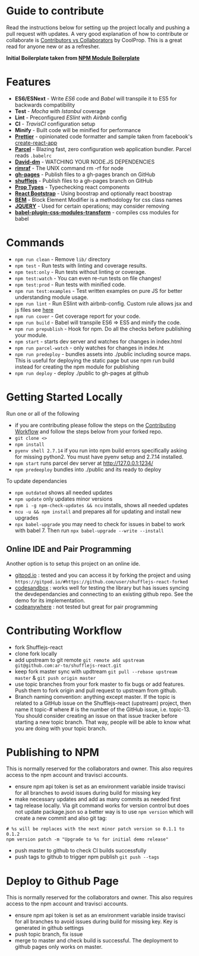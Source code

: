 
# Guide to contribute

Read the instructions below for setting up the project locally and pushing a pull request with updates. A very good explanation of how to contribute or collaborate is [Contributors vs Collaborators](https://github.com/CoolProp/CoolProp/wiki/Contributors-vs-Collaborators) by CoolProp. This is a great read for anyone new or as a refresher. 

**Initial Boilerplate taken from [NPM Module Boilerplate](https://github.com/flexdinesh/npm-module-boilerplate)**

# Features

* **ES6/ESNext** - Write _ES6_ code and _Babel_ will transpile it to ES5 for backwards compatibility
* **Test** - _Mocha_ with _Istanbul_ coverage
* **Lint** - Preconfigured _ESlint_ with _Airbnb_ config
* **CI** - _TravisCI_ configuration setup
* **Minify** - Built code will be minified for performance
* **[Prettier](https://prettier.io)** - opinionated code formatter and sample taken from facebook's [create-react-app](https://github.com/facebook/create-react-app/blob/master/.prettierrc)
* **[Parcel](https://parceljs.org/getting_started.html)** - Blazing fast, zero configuration web application bundler. Parcel reads `.babelrc`
* **[David-dm](https://david-dm.org/?success)** - WATCHING YOUR NODE.JS DEPENDENCIES
* **[rimraf](https://www.npmjs.com/package/rimraf)** - The UNIX command rm -rf for node
* **[gh-pages](https://www.npmjs.com/package/gh-pages)** - Publish files to a gh-pages branch on GitHub
* **[shufflejs](https://www.npmjs.com/package/shufflejs)** - Publish files to a gh-pages branch on GitHub
* **[Prop Types](https://reactjs.org/docs/typechecking-with-proptypes.html)** - Typechecking react components
* **[React Bootstrap](https://react-bootstrap.github.io/getting-started/introduction)** - Using boostrap and optionally react boostrap
* **[BEM](http://getbem.com/introduction/)** - Block Element Modifier is a methodology for css class names
* **[JQUERY](https://jquery.com/download/)** - Used for certain operations; may consider removing
* **[babel-plugin-css-modules-transform](https://www.npmjs.com/package/babel-plugin-css-modules-transform)** - compiles css modules for babel

# Commands
- `npm run clean` - Remove `lib/` directory
- `npm test` - Run tests with linting and coverage results.
- `npm test:only` - Run tests without linting or coverage.
- `npm test:watch` - You can even re-run tests on file changes!
- `npm test:prod` - Run tests with minified code.
- `npm run test:examples` - Test written examples on pure JS for better understanding module usage.
- `npm run lint` - Run ESlint with airbnb-config. Custom rule allows jsx and js files see [here](https://github.com/yannickcr/eslint-plugin-react/blob/master/docs/rules/jsx-filename-extension.md)
- `npm run cover` - Get coverage report for your code.
- `npm run build` - Babel will transpile ES6 => ES5 and minify the code.
- `npm run prepublish` - Hook for npm. Do all the checks before publishing your module.
- `npm start` - starts dev server and watches for changes in index.html
- `npm run parcel-watch` - only watches for changes in index.ht
- `npm run predeploy` - bundles assets into ./public including source maps. This is useful for deploying the static page but use npm run build instead for creating the npm module for publishing
- `npm run deploy` - deploy ./public to gh-pages at github


# Getting Started Locally

Run one or all of the following

- if you are contributing please follow the steps on the [Contributing Workflow](#Contributing-Workflow) and follow the steps below from your forked repo.
- `git clone <>`
- `npm install`
- `pyenv shell 2.7.14` if you run into npm build errors specifically asking for missing python2. You must have pyenv setup and 2.7.14 installed.
- `npm start` runs parcel dev server at http://127.0.0.1:1234/
- `npm predeeploy` bundles into ./public and its ready to deploy

To update dependancies
- `npm outdated` shows all needed updates
- `npm update` only updates minor versions
- `npm i -g npm-check-updates && ncu` installs, shows all needed updates
- `ncu -u && npm install` and prepares all for updating and install new upgrades
- `npx babel-upgrade` you may need to check for issues in babel to work with babel 7. Then run `npx babel-upgrade --write --install`

## Online IDE and Pair Programming
Another option is to setup this project on an online ide. 
- [gitpod.io](gitpod.io) : tested and you can access it by forking the project and using `https://gitpod.io/#https://github.com/user/shufflejs-react-forked`
- [codesandbox](https://codesandbox.io/) : works well for testing the library but has issues syncing the devdependancies and connecting to an existing github repo. See the demo for its implementation.
- [codeanywhere](https://codeanywhere.com/) : not tested but great for pair programming

# Contributing Workflow

- fork Shufflejs-react
- clone fork locally
- add upstream to git remote `git remote add upstream git@github.com:ar-to/shufflejs-react.git`
- keep fork master sync with updtream `git pull --rebase upstream master` & `git push origin master`
- use topic branches from your fork master to fix bugs or add features. Push them to fork origin and pull request to upstream from github.
- Branch naming convention: anything except master. If the topic is related to a GitHub issue on the Shufflejs-react (upstream) project, then name it topic-# where # is the number of the GitHub issue, i.e. topic-13. You should consider creating an issue on that issue tracker before starting a new topic branch. That way, people will be able to know what you are doing with your topic branch.

# Publishing to NPM

This is normally reserved for the collaborators and owner. This also requires access to the npm account and travisci accounts. 

- ensure npm api token is set as an environment variable inside travisci for all branches to avoid issues during build for missing key
- make necessary updates and add as many commits as needed first
- tag release locally. Via git command works for version control but does not update package.json so a better way is to use `npm version` which will create a new commit and also git tag:
```shell
# %s will be replaces with the next minor patch version so 0.1.1 to 0.1.2
npm version patch -m "Upgrade to %s for initial demo release"
```
- push master to github to check CI builds successfully
- push tags to github to trigger npm publish `git push --tags`

# Deploy to Github Page

This is normally reserved for the collaborators and owner. This also requires access to the npm account and travisci accounts. 

- ensure npm api token is set as an environment variable inside travisci for all branches to avoid issues during build for missing key. Key is generated in github settings
- push topic branch, fix issue
- merge to master and check build is successful. The deployment to github pages only works on master. 


